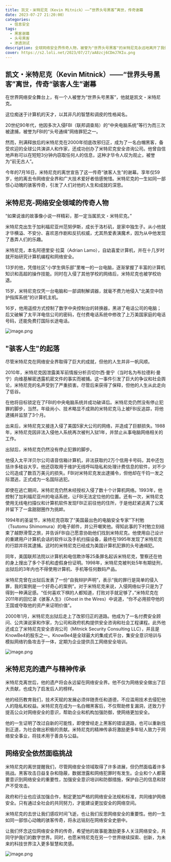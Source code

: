 ```yaml
---
title: 凯文・米特尼克（Kevin Mitnick）——“世界头号黑客”离世，传奇谢幕
date: 2023-07-27 21:20:00）
categories:
  - 信息安全
tags:
  - 黑客谢幕
  - 头号黑客
  - 渗透测试
description: 全球网络安全界传奇人物，被誉为"世界头号黑客"的米特尼克永远地离开了我们。他的离世引发了广泛的哀悼和反思，标志着一个骇客时代的终结。让我们一同回顾这位网络安全领域的巨星的传奇"骇客人生"。
cover: https://s2.loli.net/2023/07/27/aA8zcj6CDmJ7KIu.png
---
```


## 凯文・米特尼克（Kevin Mitnick）——“世界头号黑客”离世，传奇“骇客人生”谢幕

在世界网络安全舞台上，有一个人被誉为“世界头号黑客”，他就是凯文・米特尼克。

这位痴迷于计算机的天才，以其非凡的智慧和调皮的性格闻名。

20世纪90年代，他因多次入侵FBI（联邦调查局）的“中央电脑系统”等行为而三次被逮捕，被誉为FBI的“头号通缉”网络罪犯之一。

然而，刑满释放后的米特尼克在2000年彻底改邪归正，成为了一名白帽黑客，备受欢迎的全球公共演讲人和作家，还成功创办了米特尼克安全咨询公司。他曾自信地声称可以在短短3分钟内窃取任何人的信息，这种才华令人叹为观止，被誉为“前无古人”。

今年的7月16日，米特尼克的离世宣告了这一传奇“骇客人生”的谢幕。享年仅59岁，他的离去令网络安全界和广大技术爱好者倍感惋惜。米特尼克的一生如同一部惊心动魄的骇客传奇，引发了人们对他的人生和成就的深思。

## 米特尼克-网络安全领域的传奇人物

“如果说谁的故事像小说一样精彩，那一定当属凯文・米特尼克。”

米特尼克出生于加利福尼亚州范努伊斯，成长于洛杉矶，是家中独生子。从小他就才华横溢、不安分、喜欢恶作剧和反抗权威，尤其热爱表演魔术，因为从中他发现了愚弄人们的乐趣。

米特尼克，本名阿德里安·拉莫（Adrian Lamo），自幼喜爱计算机，并在十几岁时就开始研究计算机编程和网络安全。

13岁的他，凭借社区“小学生俱乐部”里唯一的一台电脑，逐渐掌握了丰富的计算机知识和高超的操作技能。同时在入侵了其他学校的网络后，米特尼克也被学校劝退。

15岁，米特尼克仅凭一台电脑和一部调制解调器，就毫不费力地侵入“北美空中防护指挥系统”的计算机主机。

16岁，他用遥控方式控制了数字中央控制台的转换器，黑进了电话公司的电脑；后又破解了太平洋电信公司的密码，在付费电话系统中修改了上万美国家庭的电话号码，还能免费打国际长途电话。

![image.png](https://s2.loli.net/2023/07/27/cjkPASluUayN68g.png)

## "骇客人生"的起落

尽管米特尼克在网络安全界取得了巨大的成就，但他的人生并非一帆风顺。

2010年，米特尼克因泄露美军前情报分析员切尔西·曼宁（当时名为布拉德利·曼宁）向维基解密透露机密文件的事实而被捕。这一事件引发了巨大的争议和社会舆论，米特尼克的名声受到了严重损害。尽管后来获得了保释，但他的人生从此走向了低谷。

在他将目标锁定在了FBI的中央电脑系统并成功破译后。米特尼克仍然没有停止犯罪的脚步，当然，年级尚小、技术略显不成熟的米特尼克马上被FBI反追踪，将他逮捕并监禁了3个月。

出来后，米特尼克又接连入侵了美国5家大公司的网络，并造成了巨额损失。1988年，米特尼克因非法入侵他人系统再次被判入狱1年，并禁止从事电脑网络相关的工作。

出狱后，米特尼克仍然没有停止犯罪的脚步。

他侵入太平洋贝尔公司语音信箱计算机，非法获取约2万个信用卡号码，其中还包括许多硅谷大亨。他还窃取用于维护无线呼叫隐私和处理计费信息的软件，对不少公司造成了数百万美元的损失。FBI对米特尼克发出逮捕令，但他却在千钧一发之际潜逃，正式成为一名国际逃犯。

即使在逃亡期间，米特尼克仍然未经授权入侵了数十个计算机网络。1993年，他控制了加利福尼亚州的电话系统，让FBI无法定位他的位置。还有一次，米特尼克使用无线电扫描仪和计算机软件发现FBI正前往他的住所，于是他赶紧逃离了公寓并留下了一盒甜甜圈作为挑衅。

1994年的圣诞节，米特尼克窃取了“美国最出色的电脑安全专家”下村勉（Tsutomu Shimomura）的电子邮件，并公开嘲笑他。得知此事的下村勉立刻结束了越野滑雪之旅，并告诉FBI自己愿意协助他们找到米特尼克。他使用自己设计的重建用户计算机会话的软件以及手机扫描设备，最终在1995年发现了米特尼克的行踪并将其逮捕。这时的米特尼克已经成为美国计算机犯罪的头号通缉犯。

同年，美国联邦法院以计算机和电信欺诈等25条罪名起诉米特尼克，警察还在他的身上搜出了多个手机和虚假身份证明。1998年，米特尼克被判处5年有期徒刑，出狱后的3年内也不得使用计算机、手机等任何数码产品。

米特尼克曾在出狱后发表了一份“自我辩护声明”，表示“我的罪行是简单的侵入罪，我的案例是一个好奇心的案例”。对于米特尼克来说，入侵网络似乎只是为了得到一种满足感。“任何喜欢下棋的人都知道，打败对手就足够了，”米特尼克在2011年的回忆录《骇客人生》（Ghost in the Wires）中说道，“你不必用掠夺他的王国或夺取他的资产来证明价值”。

2000年1月，米特尼克出狱后走上了改邪归正的道路。他成为了一名付费安全顾问、公共演说家和作家，为公司和政府机构提供安全咨询和社会工程课程。此外他还成立了米特尼克安全咨询公司（Mitnick Security Consulting LLC），并且是KnowBe4的股东之一。KnowBe4是全球最大的集成式平台，集安全意识培训与模拟网络钓鱼攻击于一体，定期为企业提供员工网络安全培训。

![image.png](https://s2.loli.net/2023/07/27/gI5xVnc39YjEbAs.png)

## 米特尼克的遗产与精神传承

米特尼克离世后，他的遗产将会永远留在网络安全界。他不仅为网络安全做出了巨大贡献，也成为了启发后人的榜样。

他的经历教育我们，技术天赋的发展必须伴随责任和道德，不应滥用技术去侵犯他人的隐私和权益。米特尼克在成为一名白帽黑客后，不仅帮助修复漏洞，还致力于提高公众对网络安全的意识，帮助企业和机构加强防御，使网络更加安全。

他的一生证明了改过自新的可能性，即使曾经走上黑客的错误道路，也可以重新找到正道，为社会做出积极的贡献。米特尼克的精神传承将激励更多年轻人致力于网络安全事业，将技术用于善良与公益。


## 网络安全依然面临挑战

米特尼克的离世提醒我们，尽管网络安全领域取得了许多进展，但仍然面临着许多挑战。黑客攻击日益复杂和隐蔽，数据泄露和网络犯罪时有发生。企业和个人都需要意识到网络安全的重要性，加强安全意识培训和防御措施，保护自己的信息和财产不受攻击。

政府和行业也应该加强合作，制定更加严格的网络安全法规和标准，共同维护网络安全。只有通过全社会的共同努力，才能建设更加安全的网络空间。

米特尼克的去世让我们感叹时间飞逝，也让我们反思网络安全的重要性。他的一生如同一部惊心动魄的骇客传奇，将永远铭刻在网络安全史册中。

让我们怀念这位网络安全界的传奇，希望他的故事能激励更多人关注网络安全，共同守护我们的数字世界。同时，也愿米特尼克在另一个世界继续探索、创新，为未来的科技世界注入更多智慧和灵感。

![image.png](https://s2.loli.net/2023/07/27/4LTWQ5bkaVzl6gr.png)

